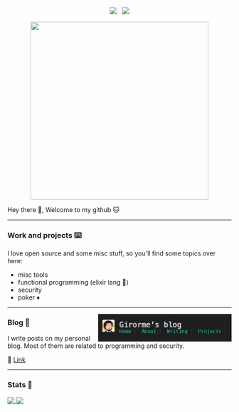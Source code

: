 <!-- # [![header](my-banner)]() -->

<p align='center'>
<a href="https://twitter.com/girorme1"><img height="30" src="https://github.com/WaylonWalker/WaylonWalker/blob/main/icon/twitter.png?raw=true"></a>&nbsp;&nbsp;
<a href="https://www.linkedin.com/in/rodrigo-girorme/"><img height="30" src="https://github.com/WaylonWalker/WaylonWalker/blob/main/icon/linkedin.png?raw=true"></a>
</p>

<p align="center">
 <img align="center" src="https://github.com/girorme/girorme/assets/54730507/7596ce3a-c3fd-452e-8fe0-c408fc62e796" width="400" height="400"/>
</p>

Hey there 👋,
Welcome to my github 🐱

---
 
### Work and projects ⌨️

I love open source and some misc stuff, so you'll find some topics over here:

- misc tools
- functional programming (elixir lang 💜)
- security
- poker ♦️
 ---

<p>
  <a href="https://girorme.github.io/"><img width="300" align='right' src="https://github.com/girorme/girorme/blob/main/header-blog.PNG"></a>
</p>

### Blog 🌱

I write posts on my personal blog. 
Most of them are related to programming and security.

🔗 [Link](https://girorme.github.io/en)

 ---

### Stats 🌟
<a href="https://github-readme-stats.vercel.app/api/top-langs/?username=girorme&hide=html,css,dockerfile&layout=compact">
  <img align="center" src="https://github-readme-stats.vercel.app/api/top-langs/?username=girorme&hide=html,css,dockerfile&layout=compact&theme=radical" />
</a>
<a href="https://github-readme-stats.vercel.app/api?username=girorme&show_icons=true&theme=radical">
  <img align="center" src="https://github-readme-stats.vercel.app/api?username=girorme&show_icons=true&theme=radical" />
</a>
